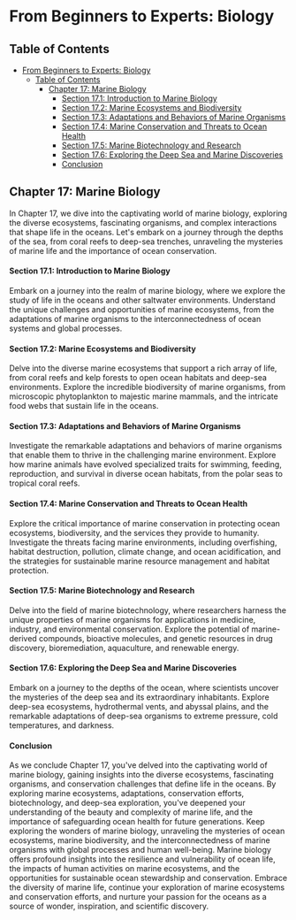 # From Beginners to Experts: Biology

## Table of Contents

- [From Beginners to Experts: Biology](#from-beginners-to-experts-biology)
  - [Table of Contents](#table-of-contents)
    - [Chapter 17: Marine Biology](#chapter-17-marine-biology)
      - [Section 17.1: Introduction to Marine Biology](#section-171-introduction-to-marine-biology)
      - [Section 17.2: Marine Ecosystems and Biodiversity](#section-172-marine-ecosystems-and-biodiversity)
      - [Section 17.3: Adaptations and Behaviors of Marine Organisms](#section-173-adaptations-and-behaviors-of-marine-organisms)
      - [Section 17.4: Marine Conservation and Threats to Ocean Health](#section-174-marine-conservation-and-threats-to-ocean-health)
      - [Section 17.5: Marine Biotechnology and Research](#section-175-marine-biotechnology-and-research)
      - [Section 17.6: Exploring the Deep Sea and Marine Discoveries](#section-176-exploring-the-deep-sea-and-marine-discoveries)
      - [Conclusion](#conclusion)

## Chapter 17: Marine Biology

In Chapter 17, we dive into the captivating world of marine biology, exploring the diverse ecosystems, fascinating organisms, and complex interactions that shape life in the oceans. Let's embark on a journey through the depths of the sea, from coral reefs to deep-sea trenches, unraveling the mysteries of marine life and the importance of ocean conservation.

#### Section 17.1: Introduction to Marine Biology

Embark on a journey into the realm of marine biology, where we explore the study of life in the oceans and other saltwater environments. Understand the unique challenges and opportunities of marine ecosystems, from the adaptations of marine organisms to the interconnectedness of ocean systems and global processes.

#### Section 17.2: Marine Ecosystems and Biodiversity

Delve into the diverse marine ecosystems that support a rich array of life, from coral reefs and kelp forests to open ocean habitats and deep-sea environments. Explore the incredible biodiversity of marine organisms, from microscopic phytoplankton to majestic marine mammals, and the intricate food webs that sustain life in the oceans.

#### Section 17.3: Adaptations and Behaviors of Marine Organisms

Investigate the remarkable adaptations and behaviors of marine organisms that enable them to thrive in the challenging marine environment. Explore how marine animals have evolved specialized traits for swimming, feeding, reproduction, and survival in diverse ocean habitats, from the polar seas to tropical coral reefs.

#### Section 17.4: Marine Conservation and Threats to Ocean Health

Explore the critical importance of marine conservation in protecting ocean ecosystems, biodiversity, and the services they provide to humanity. Investigate the threats facing marine environments, including overfishing, habitat destruction, pollution, climate change, and ocean acidification, and the strategies for sustainable marine resource management and habitat protection.

#### Section 17.5: Marine Biotechnology and Research

Delve into the field of marine biotechnology, where researchers harness the unique properties of marine organisms for applications in medicine, industry, and environmental conservation. Explore the potential of marine-derived compounds, bioactive molecules, and genetic resources in drug discovery, bioremediation, aquaculture, and renewable energy.

#### Section 17.6: Exploring the Deep Sea and Marine Discoveries

Embark on a journey to the depths of the ocean, where scientists uncover the mysteries of the deep sea and its extraordinary inhabitants. Explore deep-sea ecosystems, hydrothermal vents, and abyssal plains, and the remarkable adaptations of deep-sea organisms to extreme pressure, cold temperatures, and darkness.

#### Conclusion

As we conclude Chapter 17, you've delved into the captivating world of marine biology, gaining insights into the diverse ecosystems, fascinating organisms, and conservation challenges that define life in the oceans. By exploring marine ecosystems, adaptations, conservation efforts, biotechnology, and deep-sea exploration, you've deepened your understanding of the beauty and complexity of marine life, and the importance of safeguarding ocean health for future generations. Keep exploring the wonders of marine biology, unraveling the mysteries of ocean ecosystems, marine biodiversity, and the interconnectedness of marine organisms with global processes and human well-being. Marine biology offers profound insights into the resilience and vulnerability of ocean life, the impacts of human activities on marine ecosystems, and the opportunities for sustainable ocean stewardship and conservation. Embrace the diversity of marine life, continue your exploration of marine ecosystems and conservation efforts, and nurture your passion for the oceans as a source of wonder, inspiration, and scientific discovery.